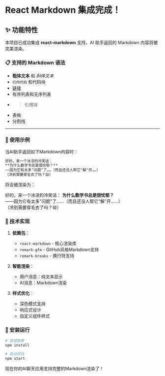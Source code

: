 # React Markdown 集成完成！

## ✨ 功能特性

本项目已成功集成 **react-markdown** 支持，AI 助手返回的 Markdown 内容将被完美渲染。

### 📋 支持的 Markdown 语法

- **粗体文本** 和 *斜体文本*
- `行内代码` 和代码块
- [链接](https://github.com)
- 有序列表和无序列表
- > 引用块
- 表格
- 分割线

---

### 🎯 使用示例

当AI助手返回如下Markdown内容时：

```markdown
好的，来一个冰凉的冷笑话：
**为什么数学书总是很忧郁？**  
——因为它有太多"问题"了……（而且还没人帮它"解"开……）  
（冷到需要穿毛衣了吗？😄）
```

将会被渲染为：

好的，来一个冰凉的冷笑话：
**为什么数学书总是很忧郁？**  
——因为它有太多"问题"了……（而且还没人帮它"解"开……）  
（冷到需要穿毛衣了吗？😄）

### 🔧 技术实现

1. **依赖包**：
   - `react-markdown` - 核心渲染库
   - `remark-gfm` - GitHub风格Markdown支持
   - `remark-breaks` - 换行符支持

2. **智能渲染**：
   - 用户消息：纯文本显示
   - AI消息：Markdown渲染

3. **样式优化**：
   - 深色模式支持
   - 响应式设计
   - 自定义组件样式

### 🚀 安装运行

```bash
# 安装依赖
npm install

# 启动项目
npm start
```

现在你的AI聊天应用支持完整的Markdown渲染了！
